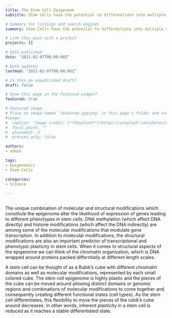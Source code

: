 ```yaml
---
title: The Stem Cell Epigenome
subtitle: Stem Cells have the potential to differentiate into multiple cell types. As Conrad Waddington had suggested, a stem cell can be thought of as a ball on top of the hill with high potential energy and as this ball rolls down the hill it attains stable minima. The opposite of this process is called reprogramming wherein you go from this differentiated state to a stem cell state. Eventhough these cells are so different, both transcriptionally and phenotypically i.e they have different gene expression profiles and different function they share the same DNA sequence. Therefore, these functional differences may be linked with both molecular and structural changes in the genome that don’t change the underlying DNA sequence.

# Summary for listings and search engines
summary: Stem Cells have the potential to differentiate into multiple cell types. Even though stem cells and differentiated cells are so different, both transcriptionally and phenotypically i.e they have different gene expression profiles and functions, they share the same genomic DNA sequence. Therefore, these functional differences may be linked with both molecular and structural changes in the genome that don’t change the underlying DNA sequence.

# Link this post with a project
projects: []

# Date published
date: "2021-02-07T00:00:00Z"

# Date updated
lastmod: "2021-02-07T00:00:00Z"

# Is this an unpublished draft?
draft: false

# Show this page in the Featured widget?
featured: true

# Featured image
# Place an image named `featured.jpg/png` in this page's folder and customize its options here.
#image:
#  caption: 'Image credit: [**Unsplash**](https://unsplash.com/photos/CpkOjOcXdUY)'
#  focal_point: ""
#  placement: 2
#  preview_only: false

authors:
- admin

tags:
- Epigenomics
- Stem Cells

categories:
- Science

---
```


##  

The unique combination of molecular and structural modifications which constitute the epigenome alter the likelihood of expression of genes leading to different phenotypes in stem cells. DNA methylation (which affect DNA directly) and histone modifications (which affect the DNA indirectly) are amomg some of the molecular modifications that modulate gene transcription. In addition to molecular modifications, the structural modifications are also an important predictor of transcriptional and phenotypic plasticity in stem cells. When it comes to structural aspects of the epigenome we can think of the chromatin organization, which is DNA wrapped around proteins packed differntially at different length scales.

A stem cell can be thought of as a Rubik’s cube with different chromatin domains as well as molecular modifications, represented by each small colored cube. The stem cell epigenome is highly plastic and the pieces of the cube can be moved around allowing distinct domains or genomic regions and combinations of molecular modifications to come together and consequently creating different functional states (cell types).  As the stem cell differentiates, this flexibility to move the pieces of the rubik’s cube around decreases. In other words, inherent plasticity in a stem cell is reduced as it reaches a stable differentiated state. 



